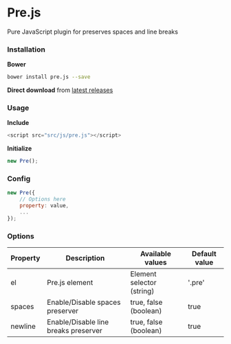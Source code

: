 # Pre.js
Pure JavaScript plugin for preserves spaces and line breaks


### Installation
**Bower**
```sh
bower install pre.js --save
```
**Direct download** from [latest releases](https://github.com/renjithvk/pre.js/releases)


### Usage
**Include**
```js
<script src="src/js/pre.js"></script>
```
**Initialize**
```js
new Pre();
```

### Config
```js
new Pre({
    // Options here
    property: value,
    ...
});
```

### Options
| Property | Description | Available values | Default value
| ------ | ------ | ------ | ------ |
| el | Pre.js element | Element selector (string) | '.pre' |
| spaces | Enable/Disable spaces preserver | true, false (boolean) | true |
| newline | Enable/Disable line breaks preserver | true, false (boolean) | true |